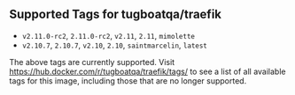 ## Supported Tags for tugboatqa/traefik

* `v2.11.0-rc2`, `2.11.0-rc2`, `v2.11`, `2.11`, `mimolette`
* `v2.10.7`, `2.10.7`, `v2.10`, `2.10`, `saintmarcelin`, `latest`

The above tags are currently supported. Visit https://hub.docker.com/r/tugboatqa/traefik/tags/ to see a list of all available tags for this image, including those that are no longer supported.
